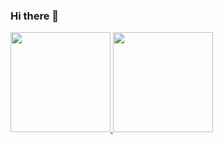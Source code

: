 ### Hi there 👋

<a href="#">
  <img height="160em" src="https://github-readme-stats.vercel.app/api?username=dheevvvv&custom_title=My GitHub    stats&include_all_commits=true&count_private=true&show_icons=true&hide=issues" />
  <img height="160em" src="https://github-readme-stats.vercel.app/api/top-langs/?username=dheevvvv" />
</a>

<!--
**dheevvvv/dheevvvv** is a ✨ _special_ ✨ repository because its `README.md` (this file) appears on your GitHub profile.

Here are some ideas to get you started:

- 🔭 I’m currently working on ...
- 🌱 I’m currently learning ...
- 👯 I’m looking to collaborate on ...
- 🤔 I’m looking for help with ...
- 💬 Ask me about ...
- 📫 How to reach me: ...
- 😄 Pronouns: ...
- ⚡ Fun fact: ...
-->
